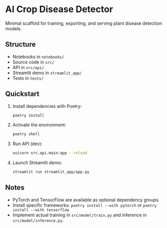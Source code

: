 # AI Crop Disease Detector

Minimal scaffold for training, exporting, and serving plant disease detection models.

## Structure
- Notebooks in `notebooks/`
- Source code in `src/`
- API in `src/api/`
- Streamlit demo in `streamlit_app/`
- Tests in `tests/`

## Quickstart
1. Install dependencies with Poetry:
   ```bash
   poetry install
   ```
2. Activate the environment:
   ```bash
   poetry shell
   ```
3. Run API (dev):
   ```bash
   uvicorn src.api.main:app --reload
   ```
4. Launch Streamlit demo:
   ```bash
   streamlit run streamlit_app/app.py
   ```

## Notes
- PyTorch and TensorFlow are available as optional dependency groups.
- Install specific frameworks: `poetry install --with pytorch` or `poetry install --with tensorflow`
- Implement actual training in `src/model/train.py` and inference in `src/model/inference.py`.
